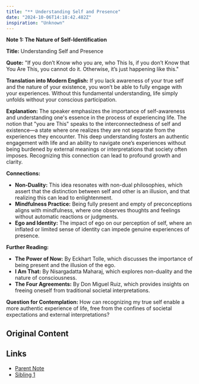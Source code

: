 ```yaml
---
title: "** Understanding Self and Presence"
date: "2024-10-06T14:18:42.482Z"
inspiration: "Unknown"
---
```



**Note 1: The Nature of Self-Identification**

**Title:** Understanding Self and Presence

**Quote:** "If you don’t Know who you are, who This Is, if you don’t Know that You Are This, you cannot do it. Otherwise, it’s just happening like this."

**Translation into Modern English:** If you lack awareness of your true self and the nature of your existence, you won’t be able to fully engage with your experiences. Without this fundamental understanding, life simply unfolds without your conscious participation.

**Explanation:** The speaker emphasizes the importance of self-awareness and understanding one's essence in the process of experiencing life. The notion that "you are This" speaks to the interconnectedness of self and existence—a state where one realizes they are not separate from the experiences they encounter. This deep understanding fosters an authentic engagement with life and an ability to navigate one’s experiences without being burdened by external meanings or interpretations that society often imposes. Recognizing this connection can lead to profound growth and clarity.

**Connections:**
- **Non-Duality:** This idea resonates with non-dual philosophies, which assert that the distinction between self and other is an illusion, and that realizing this can lead to enlightenment.
- **Mindfulness Practice:** Being fully present and empty of preconceptions aligns with mindfulness, where one observes thoughts and feelings without automatic reactions or judgments.
- **Ego and Identity:** The impact of ego on our perception of self, where an inflated or limited sense of identity can impede genuine experiences of presence.

**Further Reading:**
- **The Power of Now:** By Eckhart Tolle, which discusses the importance of being present and the illusion of the ego.
- **I Am That:** By Nisargadatta Maharaj, which explores non-duality and the nature of consciousness.
- **The Four Agreements:** By Don Miguel Ruiz, which provides insights on freeing oneself from traditional societal interpretations.

**Question for Contemplation:** How can recognizing my true self enable a more authentic experience of life, free from the confines of societal expectations and external interpretations?

## Original Content



## Links

- [Parent Note](/parent-note.md)
- [Sibling 1](/zettel1.md)
